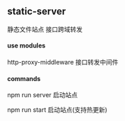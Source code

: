 ## static-server

静态文件站点
接口跨域转发 

#### use modules

http-proxy-middleware  接口转发中间件


#### commands
npm run server 启动站点

npm run start  启动站点(支持热更新)
